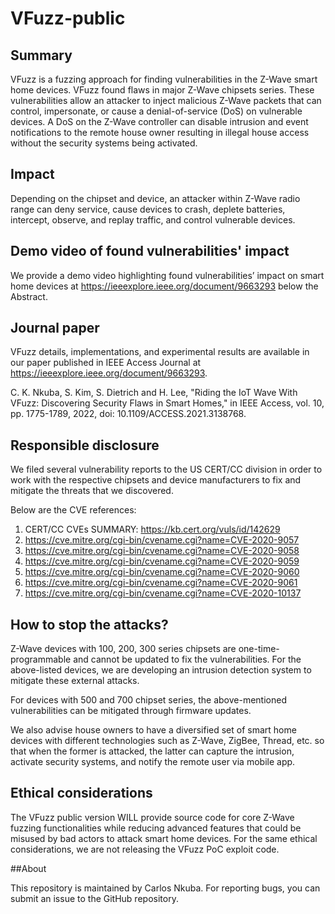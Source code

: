 # VFuzz-public

## Summary

VFuzz is a fuzzing approach for finding vulnerabilities in the Z-Wave smart home devices. VFuzz found flaws in  major Z-Wave chipsets series. These vulnerabilities allow an attacker to inject malicious Z-Wave packets that can control, impersonate, or cause a denial-of-service (DoS) on vulnerable devices. A DoS on the Z-Wave controller can disable intrusion and event notifications to the remote house owner resulting in illegal house access without the security systems being activated.

## Impact

Depending on the chipset and device, an attacker within Z-Wave radio range can deny service, cause devices to crash, deplete batteries, intercept, observe, and replay traffic, and control vulnerable devices.

## Demo video of found vulnerabilities' impact

We provide a demo video highlighting found vulnerabilities’ impact on smart home devices at https://ieeexplore.ieee.org/document/9663293 below the Abstract.

## Journal paper

VFuzz details, implementations, and experimental results are available in our paper published in IEEE Access Journal at https://ieeexplore.ieee.org/document/9663293.

C. K. Nkuba, S. Kim, S. Dietrich and H. Lee, "Riding the IoT Wave With VFuzz: Discovering Security Flaws in Smart Homes," in IEEE Access, vol. 10, pp. 1775-1789, 2022, doi: 10.1109/ACCESS.2021.3138768.


## Responsible disclosure

We filed several vulnerability reports to the US CERT/CC division in order to work with the  respective chipsets and device manufacturers to fix and mitigate the threats that we discovered. 

Below are the CVE references:
1. CERT/CC CVEs SUMMARY: https://kb.cert.org/vuls/id/142629
2. https://cve.mitre.org/cgi-bin/cvename.cgi?name=CVE-2020-9057
3. https://cve.mitre.org/cgi-bin/cvename.cgi?name=CVE-2020-9058
4. https://cve.mitre.org/cgi-bin/cvename.cgi?name=CVE-2020-9059
5. https://cve.mitre.org/cgi-bin/cvename.cgi?name=CVE-2020-9060
6. https://cve.mitre.org/cgi-bin/cvename.cgi?name=CVE-2020-9061
7. https://cve.mitre.org/cgi-bin/cvename.cgi?name=CVE-2020-10137


## How to stop the attacks?

Z-Wave devices with 100, 200, 300 series chipsets are one-time-programmable and cannot be updated to fix the vulnerabilities. For the above-listed devices, we are developing an intrusion detection system to mitigate these external attacks.

For devices with 500 and 700 chipset series, the above-mentioned vulnerabilities can be mitigated through firmware updates.

We also advise house owners to have a diversified set of smart home devices with different technologies such as Z-Wave, ZigBee, Thread, etc.  so that when the former is attacked, the latter can capture the intrusion, activate security systems, and notify the remote user via mobile app.


## Ethical considerations

The VFuzz public version WILL provide source code for core Z-Wave fuzzing functionalities while reducing advanced features that could be misused by bad actors to attack smart home devices. For the same ethical considerations, we are not releasing the VFuzz PoC exploit code.

##About

This repository is maintained by Carlos Nkuba. For reporting bugs, you can submit an issue to the GitHub repository.
